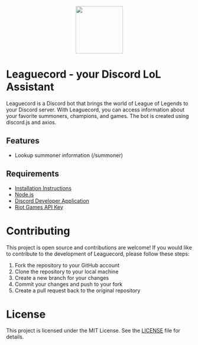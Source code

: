 <div align="center">
    <img src="https://i.imgur.com/aU505kS.png" height="128" width="128">
</div>

# Leaguecord - your Discord LoL Assistant

Leaguecord is a Discord bot that brings the world of League of Legends to your Discord server. With Leaguecord, you can access information about your favorite summoners, champions, and games. The bot is created using discord.js and axios.

## Features

-   Lookup summoner information (/summoner)

## Requirements

-   [Installation Instructions](https://github.com/glooobal/leaguecord/blob/main/INSTALLATON.md)
-   [Node.js](https://nodejs.org/en/download/)
-   [Discord Developer Application](https://discord.com/developers/applications)
-   [Riot Games API Key](https://developer.riotgames.com/)

# Contributing

This project is open source and contributions are welcome! If you would like to contribute to the development of Leaguecord, please follow these steps:

1. Fork the repository to your GitHub account
2. Clone the repository to your local machine
3. Create a new branch for your changes
4. Commit your changes and push to your fork
5. Create a pull request back to the original repository

# License

This project is licensed under the MIT License. See the [LICENSE](https://github.com/glooobal/leaguecord/blob/main/LICENSE) file for details.
